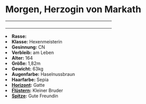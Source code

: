 # Morgen, Herzogin von Markath

<primary-label ref="npc"/>

<secondary-label ref="tenebris"/>

<secondary-label ref="markath"/>

<table>
<tr><td>
<p>

</p>

</td><td width="300">
<!-- Edit here -->
<img src="morgen.png" alt="" />
</td></tr>
</table>

<procedure title="Allgemeine Informationen">
<list columns="2">
<li><b>Rasse:</b> <a href="Folks.md" anchor="tieflinge"></a></li>
<li><b>Klasse:</b> Hexenmeisterin</li>
<li><b>Gesinnung:</b> CN</li>
<li><b>Verbleib:</b> am Leben</li>
</list>
</procedure>

<procedure title="Aussehen">
<list columns="3">
<li><b>Alter:</b> 164</li>
<li><b>Größe:</b> 1,82m</li>
<li><b>Gewicht:</b> 63kg</li>
<li><b>Augenfarbe:</b> Haselnussbraun</li>
<li><b>Haarfarbe:</b> Sepia</li>
<!-- <li><b>Maße:</b> </li> -->
</list>
</procedure>

<procedure title="Beziehungen">
<list columns="2">
<li><b><a href="Horizont.md">Horizont</a>:</b> Gatte</li>
<li><b><a href="Fluestern.md">Flüstern</a>:</b> Kleiner Bruder</li>
<li><b><a href="Spitze.md">Spitze</a>:</b> Gute Freundin</li>
</list>
</procedure>

<!--
## Notizen

- **Ziele:** 
- **Geheimnisse:** 
-->
